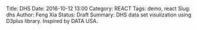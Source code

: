 Title: DHS
Date: 2016-10-12 13:00
Category: REACT
Tags: demo, react
Slug: dhs
Author: Feng Xia
Status: Draft
Summary: DHS data set visulization using D3plus library. Inspired by DATA USA.


<div id="dhs"></div>

<script type="text/babel">

var FormInput = React.createClass({
    handleChange: function(event) {
        var text = event.target.value;
        this.props.onChange(this.props.id, text);
    },
    render: function(){
        var inputStyle = {
            float: "left"
        };

        return (
            <div className="row form-group my-nobreak">
                <span className="col-xs-6 col-form-label text-right">
                    {this.props.label}
                </span>
                <div className="col-xs-5 input-group" style={inputStyle}>
                    <input type="text" className="form-control"
                        value={this.props.value}
                        onChange={this.handleChange}/>
                </div>
            </div>
        );
    }
});

var FormHeader = React.createClass({
    handleClick: function(event) {
        this.props.handleClick();
    },
    render: function(){
        var switchClass = classNames("fa", {
            "fa-angle-double-up": this.props.showFields,
            "fa-angle-double-down": !this.props.showFields
        });

        return (
            <div className="row my-resume-header" onClick={this.handleClick}>
                <div className="col-md-11">
                    <h4>{this.props.title}</h4>
                </div>
                <div  className="text-right col-md-1" data-toggle="tooltip" title="Click to expand and collapse">
                    <br />
                    <i className={switchClass}></i>
                </div>
            </div>
        );
    }
});

var FormBox = React.createClass({
    getInitialState: function(){
        return {
            showFields: true
        };
    },
    handleClick: function(){
        this.setState({
            showFields: !this.state.showFields, // toggle
        });
    },
    render: function(){
        // Input fields
        var formFields = [];
        if (typeof this.props.data.fields != "undefined"){
            formFields = this.props.data.fields.map(function(field) {
                // This is the magic line to make the state update
                // in sync with parent's state
                field.onChange = this.props.onChange;

                field.id = field.name;
                return <FormInput key={field.label} {...field} />
            }, this);
        }
        var fields = this.state.showFields?
            <div className="my-multicol-2">{formFields}</div>: null;

        // Render
        return (
            <div>
                <FormHeader title={this.props.data.title} showFields={this.state.showFields} handleClick={this.handleClick} />
                <button className="btn btn-default"
                    onClick={this.props.onRedraw}>Graph</button>
                {fields}
            </div>
        );
    }
});

var D3GraphContainer = React.createClass({
    getInitialState: function(){
        return {
            title: "",
            data: [], // graph data
            dataId: null,
            redrawCounter: 0
        }
    },
    handleRedraw:function(){
        var that = this;
        var queries = this.props.data;
        var baseUrl = "http://api.dhsprogram.com/rest/dhs/v4/data?";
        var tmp = [];
        for (var key in queries){
            var val = queries[key].value;
            if (val && (val.length > 0)){
                tmp.push(key + "=" + val);
            }
        }
        var apiUrl = baseUrl+tmp.join("&");
        console.log(apiUrl);

        // Get data
        j$.ajax({
            url: apiUrl,
            dataType: "json",
            method: "GET",
            success: function(resp){
                if ((typeof resp != "undefined") && resp){
                    that.setState({
                        title: resp.Data[0].Indicator,
                        data: resp.Data,
                        dataId: resp.Data[0].IndicatorOrder,
                        redrawCounter: that.props.redraw
                    });
                }
            } // end of success
        });
    },
    render: function(){
        if (this.props.redraw > this.state.redrawCounter){
            this.handleRedraw();
        }
        return (
            <div>
                {this.state.dataId?
                    <D3Graph id={this.state.dataId}
                        data={this.state.data}
                        title={this.state.title} />
                    :null}
            </div>
        );
    }
});

var D3Graph = React.createClass({
    getInitialState: function(){
        return {
            id: "DHS"+this.props.id,
            prevData: [],
            viz: null
        }
    },
    cleanData:function(data){
        var tmp = data.slice();
        for (var i = 0; i<data.length; i++){
            tmp[i].SurveyYear = "" + tmp[i].SurveyYear;
        }
        return tmp;
    },
    makeViz: function(data){
        this.setState({
            viz: d3plus.viz().container("#"+this.state.id)
            .data(this.cleanData(data))
            .type("bar")
            .id("CountryName")
            .color("CountryName")
            .text("CountryName")
            .y("Value")
            .x("SurveyYear")
            //.shape({
            //    "interpolate": "basis"  // takes accepted values to change interpolation type
            //})
            .draw()
        });
        this.debounceUpdate = _.debounce(function(data){
            this.state.viz.data(this.cleanData(data));
            this.state.viz.draw();

            // Save data
            this.setState({
                prevData: data
            });
        }, 500);
    },
    componentDidMount: function(){
        this.setState({
            prevData: this.props.data
        });
        this.makeViz(this.props.data);
    },
    render: function(){
        if (this.state.viz && !_.isEqual(this.state.prevData, this.props.data)){
            this.debounceUpdate(this.props.data);
        }

        return (
            <figure id={this.state.id} style={{minHeight:"500px"}}>
                <figcaption>{this.props.title}</figcaption>
            </figure>
        );
    }
});

var DhsBox = React.createClass({
    getInitialState: function(){
        return {
            "countryIds": {
                label: "Country IDs",
                value: "KE"
            },
            "indicatorIds": {
                label: "Indicator IDs",
                value: "FE_FRTR_W_TFR"
            },
            "breakdown": {
                label: "Breakdown level",
                value: null
            },
            "surveyIds": {
                label: "Survey IDs",
                value: null
            },
            "surveyYear": {
                label: "Survey Year",
                value: null
            },
            counter: {
                redraw: 0
            }
        }; // end of initial state
    },
    getFields: function(pickList){
        var tmpList = [];
        for (var i=0; i<pickList.length; i++){
            var tmp = this.state[pickList[i]];
            tmp.name = pickList[i];

            if ((typeof tmp.value  == "undefined") || (!tmp.value)){
                tmp.value = ""; // default input value
            }
            tmpList.push(tmp);
        }
        return tmpList;
    },
    handleFieldChange: function(fieldId, value) {
        var newState = this.state[fieldId];
        newState.value = value;
        this.setState(newState);
    },
    handleRedraw: function(){
        var currentRedrawCounter = this.state.counter.redraw;
        this.setState({
            counter: {
                redraw: currentRedrawCounter+1 // increment counter
            }
        });
    },
    render: function(){
        var helper = {
            getFields: this.getFields
        };
        var dhsForm = {
            title: "DHS data set",
            fields: helper.getFields(["countryIds", "indicatorIds", "surveyYear"])
        };
        return (
            <div>
                <FormBox data={dhsForm}
                    onChange={this.handleFieldChange}
                    onRedraw={this.handleRedraw}
                />
                <D3GraphContainer
                    data={this.state}
                    redraw={this.state.counter.redraw}
                />
            </div>
        );
    }
});

ReactDOM.render(
    <DhsBox />,
    document.getElementById("dhs")
);
</script>
